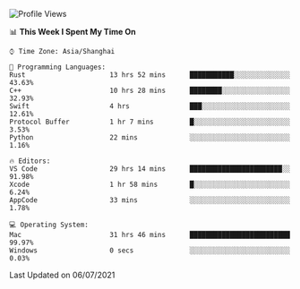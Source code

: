 <!--START_SECTION:waka-->
![Profile Views](http://img.shields.io/badge/Profile%20Views-0-blue)

📊 **This Week I Spent My Time On** 

```text
⌚︎ Time Zone: Asia/Shanghai

💬 Programming Languages: 
Rust                     13 hrs 52 mins      ███████████░░░░░░░░░░░░░░   43.63% 
C++                      10 hrs 28 mins      ████████░░░░░░░░░░░░░░░░░   32.93% 
Swift                    4 hrs               ███░░░░░░░░░░░░░░░░░░░░░░   12.61% 
Protocol Buffer          1 hr 7 mins         █░░░░░░░░░░░░░░░░░░░░░░░░   3.53% 
Python                   22 mins             ░░░░░░░░░░░░░░░░░░░░░░░░░   1.16%

🔥 Editors: 
VS Code                  29 hrs 14 mins      ███████████████████████░░   91.98% 
Xcode                    1 hr 58 mins        █░░░░░░░░░░░░░░░░░░░░░░░░   6.24% 
AppCode                  33 mins             ░░░░░░░░░░░░░░░░░░░░░░░░░   1.78%

💻 Operating System: 
Mac                      31 hrs 46 mins      █████████████████████████   99.97% 
Windows                  0 secs              ░░░░░░░░░░░░░░░░░░░░░░░░░   0.03%

```


 Last Updated on 06/07/2021
<!--END_SECTION:waka-->
